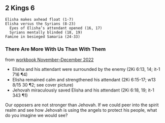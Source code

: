 ## 2 Kings 6

```
Elisha makes axhead float (1-7)
Elisha versus the Syrians (8-23)
  Eyes of Elisha’s attendant opened (16, 17)
  Syrians mentally blinded (18, 19)
Famine in besieged Samaria (24-33)
```

### There Are More With Us Than With Them

from [workbook November–December 2022](https://www.jw.org/en/library/jw-meeting-workbook/november-december-2022-mwb/Life-and-Ministry-Meeting-Schedule-for-November-7-13-2022/There-Are-More-With-Us-Than-With-Them/)

- Elisha and his attendant were surrounded by the enemy (2Ki 6:13, 14; it-1 716 ¶4)
- Elisha remained calm and strengthened his attendant (2Ki 6:15-17; w13 8/15 30 ¶2; see cover picture)
- Jehovah miraculously saved Elisha and his attendant (2Ki 6:18, 19; it-1 343 ¶1)

Our opposers are not stronger than Jehovah. If we could peer into the spirit realm and see how Jehovah is using the angels to protect his people, what do you imagine we would see?

